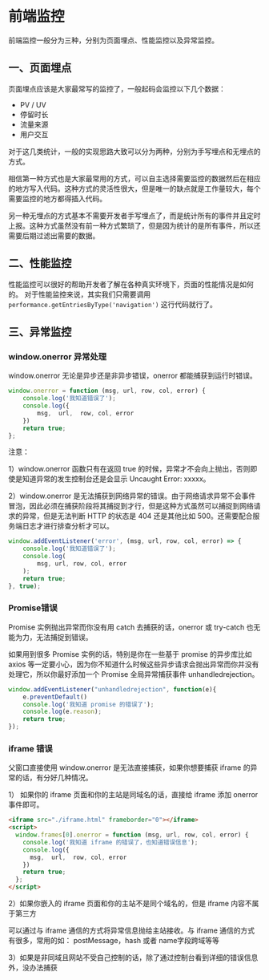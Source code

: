 # 前端监控
前端监控一般分为三种，分别为页面埋点、性能监控以及异常监控。
## 一、页面埋点
页面埋点应该是大家最常写的监控了，一般起码会监控以下几个数据：
* PV / UV
* 停留时长
* 流量来源
* 用户交互

对于这几类统计，一般的实现思路大致可以分为两种，分别为手写埋点和无埋点的方式。

相信第一种方式也是大家最常用的方式，可以自主选择需要监控的数据然后在相应的地方写入代码。这种方式的灵活性很大，但是唯一的缺点就是工作量较大，每个需要监控的地方都得插入代码。

另一种无埋点的方式基本不需要开发者手写埋点了，而是统计所有的事件并且定时上报。这种方式虽然没有前一种方式繁琐了，但是因为统计的是所有事件，所以还需要后期过滤出需要的数据。
## 二、性能监控
性能监控可以很好的帮助开发者了解在各种真实环境下，页面的性能情况是如何的。
对于性能监控来说，其实我们只需要调用```performance.getEntriesByType('navigation')``` 这行代码就行了。
## 三、异常监控
### window.onerror 异常处理
window.onerror 无论是异步还是非异步错误，onerror 都能捕获到运行时错误。
```js
window.onerror = function (msg, url, row, col, error) {
    console.log('我知道错误了');
    console.log({
        msg,  url,  row, col, error
    })
    return true;
};
```
注意：

1）window.onerror 函数只有在返回 true 的时候，异常才不会向上抛出，否则即使是知道异常的发生控制台还是会显示 Uncaught Error: xxxxx。

2）window.onerror 是无法捕获到网络异常的错误。由于网络请求异常不会事件冒泡，因此必须在捕获阶段将其捕捉到才行，但是这种方式虽然可以捕捉到网络请求的异常，但是无法判断 HTTP 的状态是 404 还是其他比如 500。还需要配合服务端日志才进行排查分析才可以。

```js
window.addEventListener('error', (msg, url, row, col, error) => {
    console.log('我知道错误了');
    console.log(
        msg, url, row, col, error
    );
    return true;
}, true);
```

### Promise错误
Promise 实例抛出异常而你没有用 catch 去捕获的话，onerror 或 try-catch 也无能为力，无法捕捉到错误。

如果用到很多 Promise 实例的话，特别是你在一些基于 promise 的异步库比如 axios 等一定要小心，因为你不知道什么时候这些异步请求会抛出异常而你并没有处理它，所以你最好添加一个 Promise 全局异常捕获事件 unhandledrejection。
```js
window.addEventListener("unhandledrejection", function(e){
    e.preventDefault()
    console.log('我知道 promise 的错误了');
    console.log(e.reason);
    return true;
});
```

### iframe 错误
父窗口直接使用 window.onerror 是无法直接捕获，如果你想要捕获 iframe 的异常的话，有分好几种情况。

1） 如果你的 iframe 页面和你的主站是同域名的话，直接给 iframe 添加 onerror 事件即可。
```html
<iframe src="./iframe.html" frameborder="0"></iframe>
<script>
  window.frames[0].onerror = function (msg, url, row, col, error) {
    console.log('我知道 iframe 的错误了，也知道错误信息');
    console.log({
      msg,  url,  row, col, error
    })
    return true;
  };
</script>
```

2）如果你嵌入的 iframe 页面和你的主站不是同个域名的，但是 iframe 内容不属于第三方

可以通过与 iframe 通信的方式将异常信息抛给主站接收。与 iframe 通信的方式有很多，常用的如： postMessage，hash 或者 name字段跨域等等

3）如果是非同域且网站不受自己控制的话，除了通过控制台看到详细的错误信息外，没办法捕获